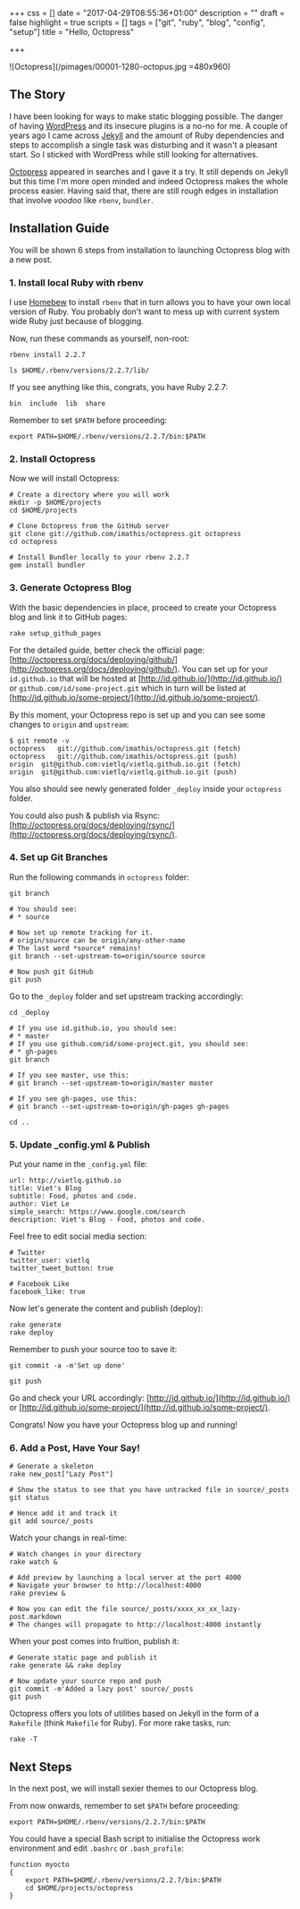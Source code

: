 +++
css = []
date = "2017-04-29T08:55:36+01:00"
description = ""
draft = false
highlight = true
scripts = []
tags = ["git", "ruby", "blog", "config", "setup"]
title = "Hello, Octopress"

+++

![Octopress](/pimages/00001-1280-octopus.jpg =480x960)

## The Story

I have been looking for ways to make static blogging possible. The danger of having [WordPress](https://wordpress.org/) and its insecure plugins is a no-no for me. A couple of years ago I came across [Jekyll](http://jekyllrb.com/) and the amount of Ruby dependencies and steps to accomplish a single task was disturbing and it wasn't a pleasant start. So I sticked with WordPress while still looking for alternatives.

[Octopress](http://octopress.org/) appeared in searches and I gave it a try. It still depends on Jekyll but this time I'm more open minded and indeed Octopress makes the whole process easier. Having said that, there are still rough edges in installation that involve *voodoo* like `rbenv`, `bundler`.

## Installation Guide

You will be shown 6 steps from installation to launching Octopress blog with a new post.

### 1. Install local Ruby with rbenv

I use [Homebew](https://brew.sh/) to install `rbenv` that in turn allows you to have your own local version of Ruby. You probably don't want to mess up with current system wide Ruby just because of blogging.

Now, run these commands as yourself, non-root:

```
rbenv install 2.2.7

ls $HOME/.rbenv/versions/2.2.7/lib/
```

If you see anything like this, congrats, you have Ruby 2.2.7:

```
bin  include  lib  share
```

Remember to set `$PATH` before proceeding:

```
export PATH=$HOME/.rbenv/versions/2.2.7/bin:$PATH
```

### 2. Install Octopress

Now we will install Octopress:

```
# Create a directory where you will work
mkdir -p $HOME/projects
cd $HOME/projects

# Clone Octopress from the GitHub server
git clone git://github.com/imathis/octopress.git octopress
cd octopress

# Install Bundler locally to your rbenv 2.2.7
gem install bundler
```

### 3. Generate Octopress Blog

With the basic dependencies in place, proceed to create your Octopress blog and link it to GitHub pages:

```
rake setup_github_pages
```

For the detailed guide, better check the official page: [http://octopress.org/docs/deploying/github/](http://octopress.org/docs/deploying/github/). You can set up for your `id.github.io` that will be hosted at [http://id.github.io/](http://id.github.io/) or `github.com/id/some-project.git` which in turn will be listed at [http://id.github.io/some-project/](http://id.github.io/some-project/).

By this moment, your Octopress repo is set up and you can see some changes to `origin` and `upstream`:

```
$ git remote -v
octopress	git://github.com/imathis/octopress.git (fetch)
octopress	git://github.com/imathis/octopress.git (push)
origin	git@github.com:vietlq/vietlq.github.io.git (fetch)
origin	git@github.com:vietlq/vietlq.github.io.git (push)
```

You also should see newly generated folder `_deploy` inside your `octopress` folder.

You could also push & publish via Rsync: [http://octopress.org/docs/deploying/rsync/](http://octopress.org/docs/deploying/rsync/).

### 4. Set up Git Branches

Run the following commands in `octopress` folder:

```
git branch

# You should see:
# * source

# Now set up remote tracking for it.
# origin/source can be origin/any-other-name
# The last word *source* remains!
git branch --set-upstream-to=origin/source source

# Now push git GitHub
git push
```

Go to the `_deploy` folder and set upstream tracking accordingly:

```
cd _deploy

# If you use id.github.io, you should see:
# * master
# If you use github.com/id/some-project.git, you should see:
# * gh-pages
git branch

# If you see master, use this:
# git branch --set-upstream-to=origin/master master

# If you see gh-pages, use this:
# git branch --set-upstream-to=origin/gh-pages gh-pages

cd ..
```

### 5. Update \_config.yml & Publish

Put your name in the `_config.yml` file:

```
url: http://vietlq.github.io
title: Viet's Blog
subtitle: Food, photos and code.
author: Viet Le
simple_search: https://www.google.com/search
description: Viet's Blog - Food, photos and code.
```

Feel free to edit social media section:

```
# Twitter
twitter_user: vietlq
twitter_tweet_button: true
```

```
# Facebook Like
facebook_like: true
```

Now let's generate the content and publish (deploy):

```
rake generate
rake deploy
```

Remember to push your source too to save it:

```
git commit -a -m'Set up done'

git push
```

Go and check your URL accordingly: [http://id.github.io/](http://id.github.io/) or [http://id.github.io/some-project/](http://id.github.io/some-project/).

Congrats! Now you have your Octopress blog up and running!

### 6. Add a Post, Have Your Say!

```
# Generate a skeleton
rake new_post["Lazy Post"]

# Show the status to see that you have untracked file in source/_posts
git status

# Hence add it and track it
git add source/_posts
```

Watch your changs in real-time:

```
# Watch changes in your directory
rake watch &

# Add preview by launching a local server at the port 4000
# Navigate your browser to http://localhost:4000
rake preview &

# Now you can edit the file source/_posts/xxxx_xx_xx_lazy-post.markdown
# The changes will propagate to http://localhost:4000 instantly
```

When your post comes into fruition, publish it:

```
# Generate static page and publish it
rake generate && rake deploy

# Now update your source repo and push
git commit -m'Added a lazy post' source/_posts
git push
```

Octopress offers you lots of utilities based on Jekyll in the form of a `Rakefile` (think `Makefile` for Ruby). For more rake tasks, run:

```
rake -T
```

## Next Steps

In the next post, we will install sexier themes to our Octopress blog.

From now onwards, remember to set `$PATH` before proceeding:

```
export PATH=$HOME/.rbenv/versions/2.2.7/bin:$PATH
```

You could have a special Bash script to initialise the Octopress work environment and edit `.bashrc` or `.bash_profile`:

```
function myocto
{
    export PATH=$HOME/.rbenv/versions/2.2.7/bin:$PATH
    cd $HOME/projects/octopress
}
```